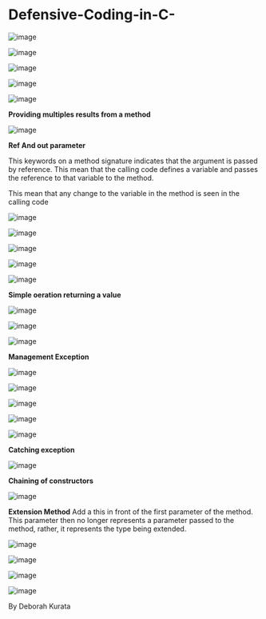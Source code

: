# Defensive-Coding-in-C-

![image](https://user-images.githubusercontent.com/40399697/214467423-5fa99eab-6195-407d-8bcb-9982611e9bef.png)

![image](https://user-images.githubusercontent.com/40399697/214467634-1b808caa-9ee5-473f-87b4-6f3110979c12.png)

![image](https://user-images.githubusercontent.com/40399697/214467762-e1ad9cc6-dbd1-47c8-a22f-9225ae0cb556.png)

![image](https://user-images.githubusercontent.com/40399697/214467856-98bdd5ae-957d-4d63-b6c1-83c0064d30cb.png)

![image](https://user-images.githubusercontent.com/40399697/214467924-c322341d-48bd-418b-9fcd-55f2c5827918.png)



**Providing multiples results from a method**

![image](https://user-images.githubusercontent.com/40399697/213035345-60fd9e8f-4a0e-4d3b-a4d2-945b6a1816fb.png)

**Ref And out parameter**

This keywords on a method signature indicates that the argument is passed by reference.
This mean that the calling code defines a variable and passes the reference to that variable to the method.

This mean that any change to the variable in the method is seen in the calling code

![image](https://user-images.githubusercontent.com/40399697/213035274-d920f5d3-e1ba-4df4-9f58-87ad96bae99e.png)

![image](https://user-images.githubusercontent.com/40399697/213035668-65ab4a8d-db12-446e-b528-489ea5f6f68f.png)


![image](https://user-images.githubusercontent.com/40399697/213039396-2ab7fa54-aedd-45ef-bde7-fe228c66c3bc.png)

![image](https://user-images.githubusercontent.com/40399697/213039813-f36d53f2-e450-4bfc-b385-8238343c42f0.png)

![image](https://user-images.githubusercontent.com/40399697/213041356-5face863-d088-4502-a623-09bd98dce32d.png)

**Simple oeration returning a value**

![image](https://user-images.githubusercontent.com/40399697/213338273-2f1ef9b3-50df-4dea-b1da-89c6d66aea97.png)

![image](https://user-images.githubusercontent.com/40399697/213338342-5f9b5c47-899d-4e70-a41e-a2927a5334ca.png)

![image](https://user-images.githubusercontent.com/40399697/213339008-e69bff9c-8b63-4019-9eba-1f793a2e4c44.png)

**Management Exception**

![image](https://user-images.githubusercontent.com/40399697/214200934-11004b10-178a-4f21-be5a-20714d612a99.png)


![image](https://user-images.githubusercontent.com/40399697/214200481-7a638351-2371-493a-a763-cf0142571147.png)

![image](https://user-images.githubusercontent.com/40399697/214200987-f5d6581d-f739-49e9-aeee-e3cf29b8da83.png)

![image](https://user-images.githubusercontent.com/40399697/214201086-c2fa4682-43a9-4647-bb4b-e6fa84cf2016.png)

![image](https://user-images.githubusercontent.com/40399697/214201259-54f9677d-d558-4be6-bcb6-660d294cdccc.png)

**Catching exception**

![image](https://user-images.githubusercontent.com/40399697/214466193-f91b7e57-2828-4a1a-bf9b-a89ed59da3de.png)


**Chaining of constructors**

![image](https://user-images.githubusercontent.com/40399697/221740432-61d14445-b252-4d18-babd-89d343e22c98.png)


**Extension Method**
Add a this in front of the first parameter of the method. This parameter then no longer represents a parameter passed to the method, rather, it represents the type being extended.

![image](https://user-images.githubusercontent.com/40399697/223306979-bb35bf5f-4fbd-44e6-9d6e-38992c59a319.png)


![image](https://user-images.githubusercontent.com/40399697/223307838-739b3dac-3d32-45fb-9536-011185543db3.png)

![image](https://user-images.githubusercontent.com/40399697/223308294-5e34e5c0-ed37-4fc5-8227-dfabf6c4dd97.png)


![image](https://user-images.githubusercontent.com/40399697/224585937-1bbc44a8-5a6f-422f-b2d2-4680d64d275a.png)


By Deborah Kurata
